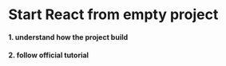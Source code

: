 # Start React from empty project

#### 1. understand how the project build

#### 2. follow official tutorial
